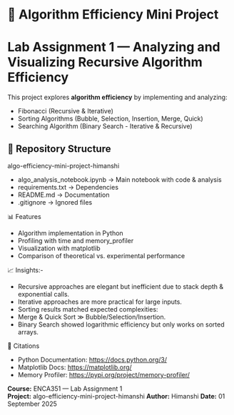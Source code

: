 # 🚀 Algorithm Efficiency Mini Project
# Lab Assignment 1 — Analyzing and Visualizing Recursive Algorithm Efficiency

This project explores **algorithm efficiency** by implementing and analyzing:
- Fibonacci (Recursive & Iterative)
- Sorting Algorithms (Bubble, Selection, Insertion, Merge, Quick)
- Searching Algorithm (Binary Search - Iterative & Recursive)

## 📂 Repository Structure
algo-efficiency-mini-project-himanshi
- algo_analysis_notebook.ipynb → Main notebook with code & analysis
- requirements.txt → Dependencies
- README.md → Documentation
- .gitignore → Ignored files

📊 Features
- Algorithm implementation in Python
- Profiling with time and memory_profiler
- Visualization with matplotlib
- Comparison of theoretical vs. experimental performance

📈 Insights:-
- Recursive approaches are elegant but inefficient due to stack depth & exponential calls.
- Iterative approaches are more practical for large inputs.
- Sorting results matched expected complexities:
- Merge & Quick Sort ≫ Bubble/Selection/Insertion.
- Binary Search showed logarithmic efficiency but only works on sorted arrays.

🧾 Citations
- Python Documentation: https://docs.python.org/3/
- Matplotlib Docs: https://matplotlib.org/
- Memory Profiler: https://pypi.org/project/memory-profiler/

**Course:** ENCA351 — Lab Assignment 1  
**Project:** algo-efficiency-mini-project-himanshi
**Author:** Himanshi 
**Date:** 01 September 2025


